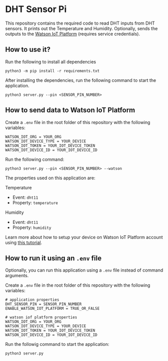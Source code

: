 # DHT Sensor Pi

This repository contains the required code to read DHT inputs from DHT sensors. It prints out the Temperature and Humidity. Optionally, sends the outputs to the
[Watson IoT Platform](https://internetofthings.ibmcloud.com/) (requires service credentials).

## How to use it?

Run the following to install all dependencies

`python3 -m pip install -r requirements.txt`

After installing the dependencies, run the following command to start the application.

`python3 server.py --pin <SENSOR_PIN_NUMBER>`

## How to send data to Watson IoT Platform

Create a `.env` file in the root folder of this repository with the following variables:

```
WATSON_IOT_ORG = YOUR_ORG
WATSON_IOT_DEVICE_TYPE = YOUR_DEVICE 
WATSON_IOT_TOKEN = YOUR_IOT_DEVICE_TOKEN
WATSON_IOT_DEVICE_ID = YOUR_IOT_DEVICE_ID
```

Run the following command:

`python3 server.py --pin <SENSOR_PIN_NUMBER> --watson`

The properties used on this application are:

Temperature
- Event: `dht11`
- Property: `temperature`

Humidity
- Event: `dht11`
- Property: `humidity`

Learn more about how to setup your device on Watson IoT Platform account using [this tutorial](https://iotdesignpro.com/projects/how-to-send-sensor-data-to-ibm-watson-cloud-platform-using-raspberry-pi).

## How to run it using an `.env` file

Optionally, you can run this application using a `.env` file instead of command arguments.

Create a `.env` file in the root folder of this repository with the following variables:


```
# application properties
DHT_SENSOR_PIN = SENSOR_PIN_NUMBER
ENABLE_WATSON_IOT_PLATFORM = TRUE_OR_FALSE

# watson iof platform properties
WATSON_IOT_ORG = YOUR_ORG
WATSON_IOT_DEVICE_TYPE = YOUR_DEVICE 
WATSON_IOT_TOKEN = YOUR_IOT_DEVICE_TOKEN
WATSON_IOT_DEVICE_ID = YOUR_IOT_DEVICE_ID
```

Run the followig command to start the application:

`python3 server.py`